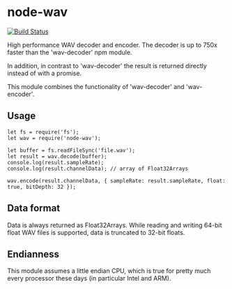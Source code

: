 node-wav
========

[![Build Status](https://travis-ci.org/andreasgal/node-wav.svg?branch=master)](https://travis-ci.com/andreasgal/node-wav)

High performance WAV decoder and encoder. The decoder is up to 750x faster than
the 'wav-decoder' npm module.

In addition, in contrast to 'wav-decoder' the result is returned directly instead
of with a promise.

This module combines the functionality of 'wav-decoder' and 'wav-encoder'.

Usage
-----

    let fs = require('fs');
    let wav = require('node-wav');

    let buffer = fs.readFileSync('file.wav');
    let result = wav.decode(buffer);
    console.log(result.sampleRate);
    console.log(result.channelData); // array of Float32Arrays

    wav.encode(result.channelData, { sampleRate: result.sampleRate, float: true, bitDepth: 32 });

Data format
-----------

Data is always returned as Float32Arrays. While reading and writing 64-bit float
WAV files is supported, data is truncated to 32-bit floats.

Endianness
----------

This module assumes a little endian CPU, which is true for pretty much every processor
these days (in particular Intel and ARM).